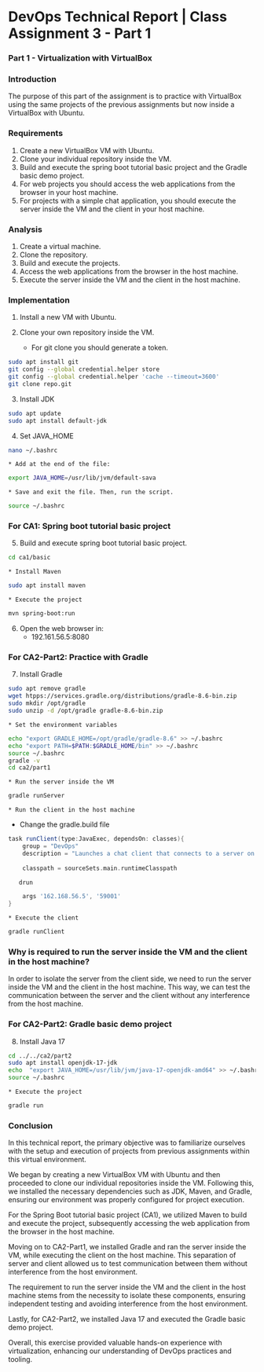 # DevOps Technical Report | Class Assignment 3 - Part 1

### Part 1 - Virtualization with VirtualBox

### Introduction

The purpose of this part of the assignment is to practice with VirtualBox using the same projects of the previous assignments but now inside a VirtualBox with Ubuntu.

### Requirements
1. Create a new VirtualBox VM with Ubuntu.
2. Clone your individual repository inside the VM.
3. Build and execute the spring boot tutorial basic project and the Gradle basic demo project.
4. For web projects you should access the web applications from the browser in your host machine.
5. For projects with a simple chat application, you should execute the server inside the VM and the client in your host machine.

### Analysis
1. Create a virtual machine.
2. Clone the repository.
3. Build and execute the projects.
4. Access the web applications from the browser in the host machine.
5. Execute the server inside the VM and the client in the host machine.

### Implementation
1. Install a new VM with Ubuntu.

2. Clone your own repository inside the VM.
   * For git clone you should generate a token.

```bash
sudo apt install git
git config --global credential.helper store
git config --global credential.helper 'cache --timeout=3600'
git clone repo.git
```

3. Install JDK

```bash
sudo apt update
sudo apt install default-jdk
```
4. Set JAVA_HOME

```bash
nano ~/.bashrc
```
    * Add at the end of the file:
```bash
export JAVA_HOME=/usr/lib/jvm/default-sava
```
    * Save and exit the file. Then, run the script.
```bash
source ~/.bashrc
```
### For CA1: Spring boot tutorial basic project

5. Build and execute spring boot tutorial basic project.

```bash
cd ca1/basic
````
    * Install Maven
```bash
sudo apt install maven
```
    * Execute the project
```bash
mvn spring-boot:run
```

6. Open the web browser in:
    * 192.161.56.5:8080

### For CA2-Part2: Practice with Gradle

7. Install Gradle

```bash
sudo apt remove gradle
wget htpps://services.gradle.org/distributions/gradle-8.6-bin.zip
sudo mkdir /opt/gradle
sudo unzip -d /opt/gradle gradle-8.6-bin.zip
```
    * Set the environment variables
```bash
echo "export GRADLE_HOME=/opt/gradle/gradle-8.6" >> ~/.bashrc
echo "export PATH=$PATH:$GRADLE_HOME/bin" >> ~/.bashrc
source ~/.bashrc
gradle -v
cd ca2/part1
```
    * Run the server inside the VM
```bash
gradle runServer
```
    * Run the client in the host machine
* Change the gradle.build file
```gradle
task runClient(type:JavaExec, dependsOn: classes){
    group = "DevOps"
    description = "Launches a chat client that connects to a server on localhost:59001 "
  
    classpath = sourceSets.main.runtimeClasspath

   drun

    args '162.168.56.5', '59001'
}
```
    * Execute the client
```bash
gradle runClient
```

### Why is required to run the server inside the VM and the client in the host machine?

In order to isolate the server from the client side, we need to run the server inside the VM and the client in the host machine. This way, we can test the communication between the server and the client without any interference from the host machine.

### For CA2-Part2: Gradle basic demo project

8. Install Java 17
    
```bash
cd ../../ca2/part2
sudo apt install openjdk-17-jdk
echo  "export JAVA_HOME=/usr/lib/jvm/java-17-openjdk-amd64" >> ~/.bashrc
source ~/.bashrc
```
    * Execute the project
```bash
gradle run
``` 

### Conclusion
In this technical report, the primary objective was to familiarize ourselves with the setup and execution of projects from previous assignments within this virtual environment.

We began by creating a new VirtualBox VM with Ubuntu and then proceeded to clone our individual repositories inside the VM. Following this, we installed the necessary dependencies such as JDK, Maven, and Gradle, ensuring our environment was properly configured for project execution.

For the Spring Boot tutorial basic project (CA1), we utilized Maven to build and execute the project, subsequently accessing the web application from the browser in the host machine.

Moving on to CA2-Part1, we installed Gradle and ran the server inside the VM, while executing the client on the host machine. This separation of server and client allowed us to test communication between them without interference from the host environment.

The requirement to run the server inside the VM and the client in the host machine stems from the necessity to isolate these components, ensuring independent testing and avoiding interference from the host environment.

Lastly, for CA2-Part2, we installed Java 17 and executed the Gradle basic demo project.

Overall, this exercise provided valuable hands-on experience with virtualization, enhancing our understanding of DevOps practices and tooling.









